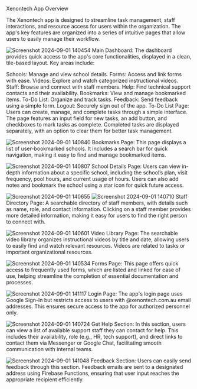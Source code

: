 Xenontech App Overview

The Xenontech app is designed to streamline task management, staff interactions, and resource access for users within the organization. The app's key features are organized into a series of intuitive pages that allow users to easily manage their workflow.

![Screenshot 2024-09-01 140454](https://github.com/user-attachments/assets/4b346577-d2eb-495b-bc83-b1d2d82c01d6)
Main Dashboard: The dashboard provides quick access to the app's core functionalities, displayed in a clean, tile-based layout. Key areas include:

Schools: Manage and view school details.
Forms: Access and link forms with ease.
Videos: Explore and watch categorized instructional videos.
Staff: Browse and connect with staff members.
Help: Find technical support contacts and their availability.
Bookmarks: View and manage bookmarked items.
To-Do List: Organize and track tasks.
Feedback: Send feedback using a simple form.
Logout: Securely sign out of the app.
To-Do List Page: Users can create, manage, and complete tasks through a simple interface. The page features an input field for new tasks, an add button, and checkboxes to mark tasks as complete. Completed tasks are displayed separately, with an option to clear them for better task management.

![Screenshot 2024-09-01 140840](https://github.com/user-attachments/assets/91481967-65e0-4906-b5f0-8672d592bf07)
Bookmarks Page: This page displays a list of user-bookmarked schools. It includes a search bar for quick navigation, making it easy to find and manage bookmarked items.

![Screenshot 2024-09-01 140807](https://github.com/user-attachments/assets/39df2a54-3cb3-47e0-a7a5-55031bff1bf7)
School Details Page: Users can view in-depth information about a specific school, including the school’s plan, visit frequency, pool hours, and current usage of hours. Users can also add notes and bookmark the school using a star icon for quick future access.

![Screenshot 2024-09-01 140655](https://github.com/user-attachments/assets/daff3fbb-fd6e-4097-899e-9226de9142f9)
![Screenshot 2024-09-01 140710](https://github.com/user-attachments/assets/9c2bae7d-1d38-40e8-bad4-8a7fc1c88de7)
Staff Directory Page: A searchable directory of staff members, with details such as name, role, and contact information. Clicking on a staff member provides more detailed information, making it easy for users to find the right person to connect with.

![Screenshot 2024-09-01 140601](https://github.com/user-attachments/assets/57170da9-26ac-479e-9e3c-399d412c1189)
Video Library Page: The searchable video library organizes instructional videos by title and date, allowing users to easily find and watch relevant resources. Videos are related to tasks or important organizational resources.

![Screenshot 2024-09-01 140534](https://github.com/user-attachments/assets/4325a1c9-3bd0-481f-9d2e-b9118644cdd5)
Forms Page: This page offers quick access to frequently used forms, which are listed and linked for ease of use, helping streamline the completion of essential documentation and processes.

![Screenshot 2024-09-01 141117](https://github.com/user-attachments/assets/ab05e2c5-193a-41a5-afb9-6410b5ce8738)
Login Page: The app's login page uses Google Sign-In but restricts access to users with @xenontech.com.au email addresses. This ensures secure access to the app for authorized personnel only.

![Screenshot 2024-09-01 140724](https://github.com/user-attachments/assets/8cdfe801-b42d-4604-8113-325bc8b6975b)
Get Help Section: In this section, users can view a list of available support staff they can contact for help. This includes their availability, role (e.g., HR, tech support), and direct links to contact them via Messenger or Google Chat, facilitating smooth communication with internal teams.

![Screenshot 2024-09-01 141048](https://github.com/user-attachments/assets/4a2de907-63c8-477a-80b7-50ecb1aaa061)
Feedback Section: Users can easily send feedback through this section. Feedback emails are sent to a designated address using Firebase Functions, ensuring that user input reaches the appropriate recipient efficiently.

